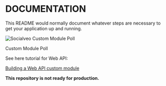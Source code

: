 # DOCUMENTATION #

This README would normally document whatever steps are necessary to get your application up and running.

![Socialveo Custom Module Poll](https://socialveo.com/assets/logo/bg_blue.png)

Custom Module Poll

See here tutorial for Web API: 

[Building a Web API custom module](https://socialveo.com/forum/kb/development/building-a-web-api-custom-module-r9/)

**This repository is not ready for production.**
